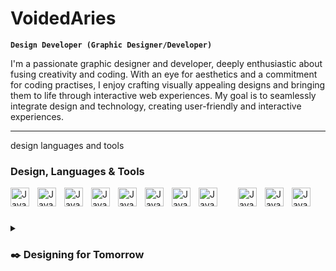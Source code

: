 # VoidedAries

**`Design Developer (Graphic Designer/Developer)`**

I'm a passionate graphic designer and developer, deeply enthusiastic about fusing creativity and coding. With an eye for aesthetics and a commitment for coding practises, I enjoy crafting visually appealing designs and bringing them to life through interactive web experiences. My goal is to seamlessly integrate design and technology, creating user-friendly and interactive experiences.

---

design languages and tools

### Design, Languages & Tools


<img align="left" alt="Java" width="30px" style="padding-right:10px;" src="https://cdn.jsdelivr.net/gh/devicons/devicon/icons/vscode/vscode-original.svg" />
<img align="left" alt="Java" width="30px" style="padding-right:10px;" src="https://cdn.jsdelivr.net/gh/devicons/devicon/icons/java/java-original.svg"/>
<img align="left" alt="Java" width="30px" style="padding-right:10px;" src="https://cdn.jsdelivr.net/gh/devicons/devicon/icons/html5/html5-original.svg" />
<img align="left" alt="Java" width="30px" style="padding-right:10px;" src="https://cdn.jsdelivr.net/gh/devicons/devicon/icons/python/python-original.svg"/>
<img align="left" alt="Java" width="30px" style="padding-right:10px;" src="https://cdn.jsdelivr.net/gh/devicons/devicon/icons/git/git-original.svg"/>
<img align="left" alt="Java" width="30px" style="padding-right:10px;" src="https://cdn.jsdelivr.net/gh/devicons/devicon/icons/github/github-original.svg"/>
<img align="left" alt="Java" width="30px" style="padding-right:10px;" src="https://cdn.jsdelivr.net/gh/devicons/devicon/icons/gradle/gradle-plain.svg"/>

<img align="left" alt="Java" width="30px" style="padding-right:30px;" src="https://cdn.jsdelivr.net/gh/devicons/devicon/icons/photoshop/photoshop-plain.svg" />       
<img align="left" alt="Java" width="30px" style="padding-right:10px;" src="https://cdn.jsdelivr.net/gh/devicons/devicon/icons/illustrator/illustrator-plain.svg" />
<img align="left" alt="Java" width="30px" style="padding-right:10px;" src="https://cdn.jsdelivr.net/gh/devicons/devicon/icons/aftereffects/aftereffects-plain.svg" />
<img align="left" alt="Java" width="30px" style="padding-right:10px;" src="https://cdn.jsdelivr.net/gh/devicons/devicon/icons/xd/xd-plain.svg" />
<br />

#

<details>
    <summary><h3>✒️ Designing for Tomorrow</h3></summary>
        In this fast-paced world of technology and creativity, as a graphic designer and developer, my focus extends beyond the present, envisioning future-proof solutions that inspire and innovate. Through responsive and adaptive design practices, I anticipate the evolving needs of users, driven by a commitment to accessibility and inclusivity. Collaborating closely with developers, I bridge the gap between design and code, breathing life into my visionary concepts. Prototyping and iterative design fuel my process, empowering me to experiment fearlessly and refine my work with a keen eye for detail. I take pride in exploring emerging design trends, constantly staying at the forefront of the industry, ready to shape tomorrow's visual landscape.